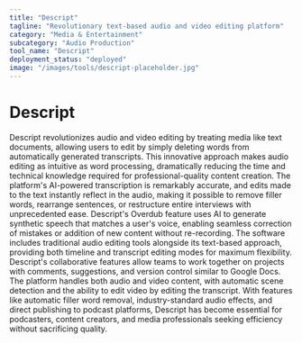```yaml
---
title: "Descript"
tagline: "Revolutionary text-based audio and video editing platform"
category: "Media & Entertainment"
subcategory: "Audio Production"
tool_name: "Descript"
deployment_status: "deployed"
image: "/images/tools/descript-placeholder.jpg"
---
```


# Descript

Descript revolutionizes audio and video editing by treating media like text documents, allowing users to edit by simply deleting words from automatically generated transcripts. This innovative approach makes audio editing as intuitive as word processing, dramatically reducing the time and technical knowledge required for professional-quality content creation. The platform's AI-powered transcription is remarkably accurate, and edits made to the text instantly reflect in the audio, making it possible to remove filler words, rearrange sentences, or restructure entire interviews with unprecedented ease. Descript's Overdub feature uses AI to generate synthetic speech that matches a user's voice, enabling seamless correction of mistakes or addition of new content without re-recording. The software includes traditional audio editing tools alongside its text-based approach, providing both timeline and transcript editing modes for maximum flexibility. Descript's collaborative features allow teams to work together on projects with comments, suggestions, and version control similar to Google Docs. The platform handles both audio and video content, with automatic scene detection and the ability to edit video by editing the transcript. With features like automatic filler word removal, industry-standard audio effects, and direct publishing to podcast platforms, Descript has become essential for podcasters, content creators, and media professionals seeking efficiency without sacrificing quality.
